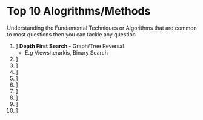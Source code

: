 # Top 10 Alogrithms/Methods
Understanding the Fundamental Techniques or Algorithms that are common
to most questions then you can tackle any question

 1. ] <b>Depth First Search -</b> Graph/Tree Reversal
     - E.g Viewsherarkis, Binary Search
 2. ] <b></b>
 3. ] <b></b>
 4. ] <b></b>
 5. ] <b></b>
 6. ] <b></b>
 7. ] <b></b>
 8. ] <b></b>
 9. ] <b></b>
10. ] <b></b>

